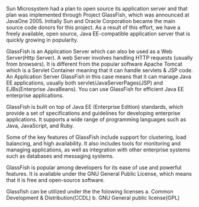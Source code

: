 Sun Microsystem had a plan to open source its application server and that plan was implemented through Project GlassFish, which was announced at JavaOne 2005. Initially Sun and Oracle Corporation became the main source code donors for this project. As a result of this effort, we have a freely available, open source, Java EE-compatible application server that is quickly growing in popularity.

GlassFish is an Application Server which can also be used as a Web Server(Http Server). A web Server involves handling HTTP requests (usually from browsers). It is different from the popular software Apache Tomcat which is a Servlet Container meaning that it can handle servlets & JSP code. An Application Server GlassFish in this case means that it can manage Java EE applications, usually both servlet/JavaServerPages(JSP) and EJBs(Enterprise JavaBeans). You can use GlassFish for efficient Java EE enterprise applications.

GlassFish is built on top of Java EE (Enterprise Edition) standards, which provide a set of specifications and guidelines for developing enterprise applications. It supports a wide range of programming languages such as Java, JavaScript, and Ruby.

Some of the key features of GlassFish include support for clustering, load balancing, and high availability. It also includes tools for monitoring and managing applications, as well as integration with other enterprise systems such as databases and messaging systems.

GlassFish is popular among developers for its ease of use and powerful features. It is available under the GNU General Public License, which means that it is free and open-source software.

Glassfish can be utilized under the the folowing licenses
a. Common Development & Distribution(CCDL) 
b. GNU General public license(GPL)
